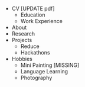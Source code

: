 - CV [UPDATE pdf]
	- Education
	- Work Experience
- About
- Research
- Projects
	- Reduce
	- Hackathons
- Hobbies
	- Mini Painting [MISSING]
	- Language Learning
	- Photography
